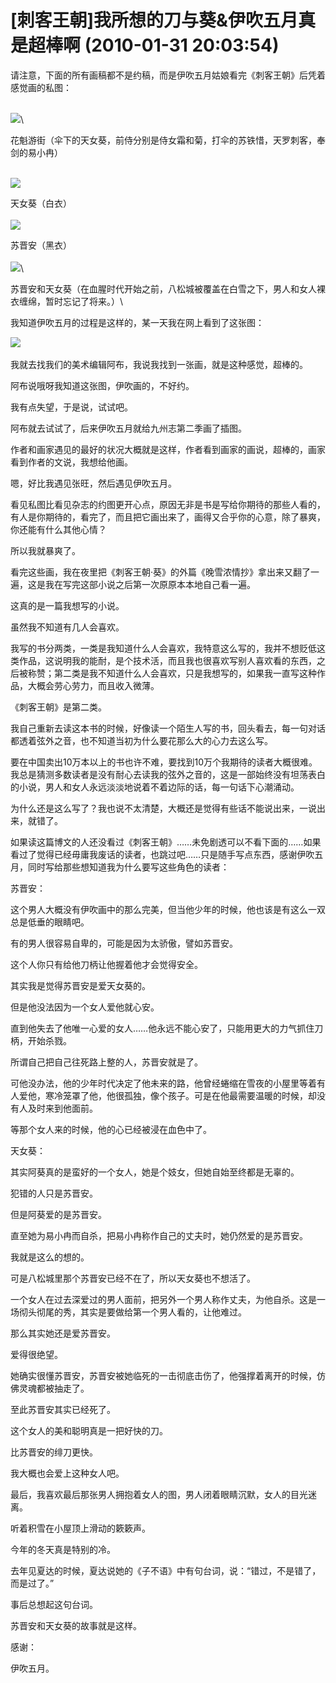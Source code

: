 # \[刺客王朝]我所想的刀与葵&伊吹五月真是超棒啊 (2010-01-31 20:03:54)

请注意，下面的所有画稿都不是约稿，而是伊吹五月姑娘看完《刺客王朝》后凭着感觉画的私图：

&#x20;

\
![](<../.gitbook/assets/图片 (5).png>)\


花魁游街（伞下的天女葵，前侍分别是侍女霜和菊，打伞的苏铁惜，天罗刺客，奉剑的易小冉）

\
![](../.gitbook/assets/图片.png)

天女葵（白衣）\
\
![](<../.gitbook/assets/图片 (1).png>)

&#x20;

苏晋安（黑衣）\
\
![](<../.gitbook/assets/图片 (7).png>)\


苏晋安和天女葵（在血腥时代开始之前，八松城被覆盖在白雪之下，男人和女人裸衣缠绵，暂时忘记了将来。）\


&#x20;

&#x20;

&#x20;

&#x20;

我知道伊吹五月的过程是这样的，某一天我在网上看到了这张图：

![](<../.gitbook/assets/图片 (2).png>)\
\
我就去找我们的美术编辑阿布，我说我找到一张画，就是这种感觉，超棒的。

阿布说哦呀我知道这张图，伊吹画的，不好约。

我有点失望，于是说，试试吧。

阿布就去试试了，后来伊吹五月就给九州志第二季画了插图。

&#x20;

作者和画家遇见的最好的状况大概就是这样，作者看到画家的画说，超棒的，画家看到作者的文说，我想给他画。

嗯，好比我遇见张旺，然后遇见伊吹五月。

&#x20;

看见私图比看见杂志的约图更开心点，原因无非是书是写给你期待的那些人看的，有人是你期待的，看完了，而且把它画出来了，画得又合乎你的心意，除了暴爽，你还能有什么其他心情？

&#x20;

所以我就暴爽了。

&#x20;

看完这些画，我在夜里把《刺客王朝·葵》的外篇《晚雪浓情抄》拿出来又翻了一遍，这是我在写完这部小说之后第一次原原本本地自己看一遍。

&#x20;

这真的是一篇我想写的小说。

&#x20;

虽然我不知道有几人会喜欢。

&#x20;

我写的书分两类，一类是我知道什么人会喜欢，我特意这么写的，我并不想贬低这类作品，这说明我的能耐，是个技术活，而且我也很喜欢写别人喜欢看的东西，之后被称赞；第二类是我不知道什么人会喜欢，只是我想写的，如果我一直写这种作品，大概会劳心劳力，而且收入微薄。

&#x20;

《刺客王朝》是第二类。

&#x20;

我自己重新去读这本书的时候，好像读一个陌生人写的书，回头看去，每一句对话都透着弦外之音，也不知道当初为什么要花那么大的心力去这么写。

&#x20;

要在中国卖出10万本以上的书也许不难，要找到10万个我期待的读者大概很难。我总是猜测多数读者是没有耐心去读我的弦外之音的，这是一部始终没有坦荡表白的小说，男人和女人永远淡淡地说着不着边际的话，每一句话下心潮涌动。

&#x20;

为什么还是这么写了？我也说不太清楚，大概还是觉得有些话不能说出来，一说出来，就错了。

&#x20;

如果读这篇博文的人还没看过《刺客王朝》……未免剧透可以不看下面的……如果看过了觉得已经毋庸我废话的读者，也跳过吧……只是随手写点东西，感谢伊吹五月，同时写给那些想知道我为什么要写这些角色的读者：

&#x20;

苏晋安：

&#x20;

这个男人大概没有伊吹画中的那么完美，但当他少年的时候，他也该是有这么一双总是低垂的眼睛吧。

有的男人很容易自卑的，可能是因为太骄傲，譬如苏晋安。

这个人你只有给他刀柄让他握着他才会觉得安全。

其实我是觉得苏晋安是爱天女葵的。

但是他没法因为一个女人爱他就心安。

直到他失去了他唯一心爱的女人……他永远不能心安了，只能用更大的力气抓住刀柄，开始杀戮。

所谓自己把自己往死路上整的人，苏晋安就是了。

可他没办法，他的少年时代决定了他未来的路，他曾经蜷缩在雪夜的小屋里等着有人爱他，寒冷笼罩了他，他很孤独，像个孩子。可是在他最需要温暖的时候，却没有人及时来到他面前。

等那个女人来的时候，他的心已经被浸在血色中了。

&#x20;

天女葵：

&#x20;

其实阿葵真的是蛮好的一个女人，她是个妓女，但她自始至终都是无辜的。

犯错的人只是苏晋安。

但是阿葵爱的是苏晋安。

直至她为易小冉而自杀，把易小冉称作自己的丈夫时，她仍然爱的是苏晋安。

我就是这么的想的。

可是八松城里那个苏晋安已经不在了，所以天女葵也不想活了。

一个女人在过去深爱过的男人面前，把另外一个男人称作丈夫，为他自杀。这是一场彻头彻尾的秀，其实是要做给第一个男人看的，让他难过。

那么其实她还是爱苏晋安。

爱得很绝望。

她确实很懂苏晋安，苏晋安被她临死的一击彻底击伤了，他强撑着离开的时候，仿佛灵魂都被抽走了。

至此苏晋安其实已经死了。

这个女人的美和聪明真是一把好快的刀。

比苏晋安的绯刀更快。

&#x20;

我大概也会爱上这种女人吧。

&#x20;

最后，我喜欢最后那张男人拥抱着女人的图，男人闭着眼睛沉默，女人的目光迷离。

听着积雪在小屋顶上滑动的簌簌声。

&#x20;

今年的冬天真是特别的冷。

&#x20;

去年见夏达的时候，夏达说她的《子不语》中有句台词，说：“错过，不是错了，而是过了。”

事后总想起这句台词。

苏晋安和天女葵的故事就是这样。

&#x20;

感谢：

&#x20;

伊吹五月。

&#x20;
